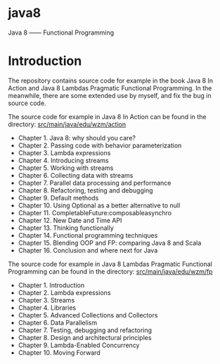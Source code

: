 # java8
Java 8 —— Functional Programming

# Introduction
The repository contains source code for example in the book Java 8 In Action and Java 8 Lambdas Pragmatic Functional Programming. In the meanwhile, there are some extended use by myself, and fix the bug in source code.

The source code for example in Java 8 In Action can be found in the directory: [src/main/java/edu/wzm/action](https://github.com/GatsbyNewton/java8/tree/master/src/main/java/edu/wzm/action)
- Chapter 1. Java 8: why should you care?
- Chapter 2. Passing code with behavior parameterization
- Chapter 3. Lambda expressions
- Chapter 4. Introducing streams
- Chapter 5. Working with streams
- Chapter 6. Collecting data with streams
- Chapter 7. Parallel data processing and performance
- Chapter 8. Refactoring, testing and debugging
- Chapter 9. Default methods
- Chapter 10. Using Optional as a better alternative to null
- Chapter 11. CompletableFuture:composableasynchro
- Chapter 12. New Date and Time API
- Chapter 13. Thinking functionally
- Chapter 14. Functional programming techniques
- Chapter 15. Blending OOP and FP: comparing Java 8 and Scala
- Chapter 16. Conclusion and where next for Java

The source code for example in Java 8 Lambdas Pragmatic Functional Programming can be found in the directory: [src/main/java/edu/wzm/fp](https://github.com/GatsbyNewton/java8/tree/master/src/main/java/edu/wzm/fp)
- Chapter 1. Introduction
- Chapter 2. Lambda expressions
- Chapter 3. Streams
- Chapter 4. Libraries
- Chapter 5. Advanced Collections and Collectors
- Chapter 6. Data Parallelism
- Chapter 7. Testing, debugging and refactoring
- Chapter 8. Design and architectural principles
- Chapter 9. Lambda-Enabled Concurrency
- Chapter 10. Moving Forward


